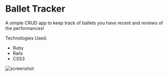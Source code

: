 # Ballet Tracker

A simple CRUD app to keep track of ballets you have recent and reviews of the performances!

Technologies Used:
* Ruby 
* Rails
* CSS3

![screenshot](https://i.imgur.com/jrNG6Kc.png)

